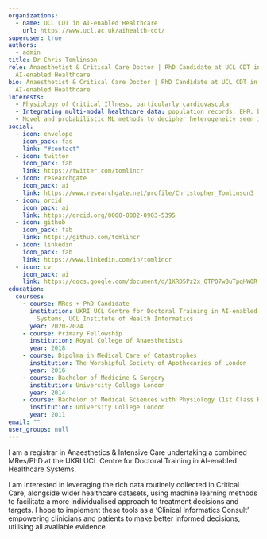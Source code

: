 ```yaml
---
organizations:
  - name: UCL CDT in AI-enabled Healthcare
    url: https://www.ucl.ac.uk/aihealth-cdt/
superuser: true
authors:
  - admin
title: Dr Chris Tomlinson
role: Anaesthetist & Critical Care Doctor | PhD Candidate at UCL CDT in
  AI-enabled Healthcare
bio: Anaesthetist & Critical Care Doctor | PhD Candidate at UCL CDT in
  AI-enabled Healthcare
interests:
  - Physiology of Critical Illness, particularly cardiovascular
  - Integrating multi-modal healthcare data: population records, EHR, biomarkers, pan-omics
  - Novel and probabilistic ML methods to decipher heterogeneity seen in patient's responses to the complex interactions between comorbidities and acute illness
social:
  - icon: envelope
    icon_pack: fas
    link: "#contact"
  - icon: twitter
    icon_pack: fab
    link: https://twitter.com/tomlincr
  - icon: researchgate
    icon_pack: ai
    link: https://www.researchgate.net/profile/Christopher_Tomlinson3
  - icon: orcid
    icon_pack: ai
    link: https://orcid.org/0000-0002-0903-5395
  - icon: github
    icon_pack: fab
    link: https://github.com/tomlincr
  - icon: linkedin
    icon_pack: fab
    link: https://www.linkedin.com/in/tomlincr
  - icon: cv
    icon_pack: ai
    link: https://docs.google.com/document/d/1KRD5Pz2x_OTPO7wBuTpqHW0R_VNuUYDSHeXipo_R0tI
education:
  courses:
    - course: MRes + PhD Candidate
      institution: UKRI UCL Centre for Doctoral Training in AI-enabled Healthcare
        Systems, UCL Institute of Health Informatics
      year: 2020-2024
    - course: Primary Fellowship
      institution: Royal College of Anaesthetists
      year: 2018
    - course: Dipolma in Medical Care of Catastrophes
      institution: The Worshipful Society of Apothecaries of London
      year: 2016
    - course: Bachelor of Medicine & Surgery
      institution: University College London
      year: 2014
    - course: Bachelor of Medical Sciences with Physiology (1st Class Hons)
      institution: University College London
      year: 2011
email: ""
user_groups: null
---
```


I am a registrar in Anaesthetics & Intensive Care undertaking a combined MRes/PhD at the UKRI UCL Centre for Doctoral Training in AI-enabled Healthcare Systems.

I am interested in leveraging the rich data routinely collected in Critical Care, alongside wider healthcare datasets, using machine learning methods to facilitate a more individualised approach to treatment decisions and targets. I hope to implement these tools as a ‘Clinical Informatics Consult’ empowering clinicians and patients to make better informed decisions, utilising all available evidence. 

